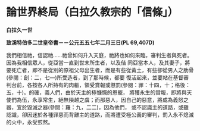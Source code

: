 # 論世界終局（白拉久教宗的「信條」）


**白拉久一世**

**致溪特伯多二世皇帝書－－公元五五七年二月三日(PL 69,407D)**





我們相信祂，信認祂……祂曾如何升入天庭，祂將也如何來臨，審判生者與死者。因為我相信眾人，從亞當一直到世末所生者，以及偕
同亞當本人，及其妻子，將要死亡者，即不是從別的原祖父母出生者，而是有些從黃土，有些卻從男人之肋骨(參閱：創：二，七—)所受造者，到了那時候，都要
復活起來，並要站在基督審判台前，各按各人所持有的肉軀，領受賞報或懲罰(參閱：罪：十四，十；格後：五，十)。的確，義人們，由於天主的極慷慨的恩寵，
將獲永生的賞報，即將與天使們為伍，永享常生，絕無隕越之虞；而那惡人，因自己的惡意，將成為義怒之器，宜於毀滅之器(參閱：羅：九，二二)，因為他們，
或不認識主的道路，或雖認識，卻因迷於各種罪惡而背離主的道路，而將遭受極公義的審判，罰入永不熄滅的火中，永受煎熬。

